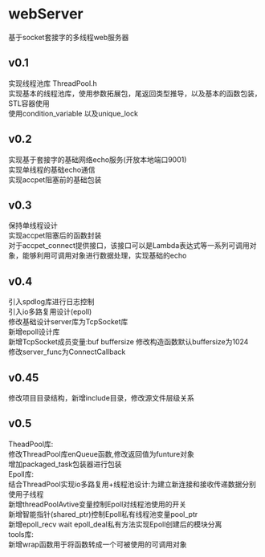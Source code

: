 # webServer

  基于socket套接字的多线程web服务器  

## v0.1

 实现线程池库
 ThreadPool.h  
 实现基本的线程池库，使用参数拓展包，尾返回类型推导，以及基本的函数包装，STL容器使用  
 使用condition_variable 以及unique_lock  

## v0.2

 实现基于套接字的基础网络echo服务(开放本地端口9001)  
 实现单线程的基础echo通信  
 实现accpet阻塞前的基础包装  

## v0.3

  保持单线程设计  
  实现accpet阻塞后的函数封装  
  对于accpet_connect提供接口，该接口可以是Lambda表达式等一系列可调用对象，能够利用可调用对象进行数据处理，实现基础的echo  
  
## v0.4

  引入spdlog库进行日志控制  
  引入io多路复用设计(epoll)  
  修改基础设计server库为TcpSocket库  
  新增epoll设计库  
  新增TcpSocket成员变量:buf buffersize 修改构造函数默认buffersize为1024  
  修改server_func为ConnectCallback  
  
## v0.45  
  
  修改项目目录结构，新增include目录，修改源文件层级关系  

## v0.5

  TheadPool库:  
    修改ThreadPool库enQueue函数,修改返回值为funture对象  
    增加packaged_task包装器进行包装  
  Epoll库:  
    结合ThreadPool实现io多路复用+线程池设计:为建立新连接和接收传递数据分别使用子线程  
    新增threadPoolAvtive变量控制Epoll对线程池使用的开关  
    新增智能指针(shared_ptr)控制Epoll私有线程池变量pool_ptr  
    <!-- 重载start函数以增加线程池的设计   -->
    新增epoll_recv wait epoll_deal私有方法实现Epoll创建后的模块分离  
  tools库:  
    新增wrap函数用于将函数转成一个可被使用的可调用对象  
  